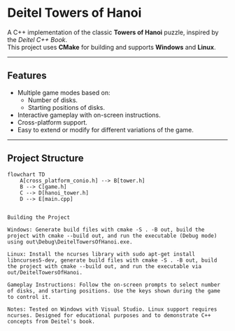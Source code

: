 # Deitel Towers of Hanoi

A C++ implementation of the classic **Towers of Hanoi** puzzle, inspired by the *Deitel C++ Book*.  
This project uses **CMake** for building and supports **Windows** and **Linux**.

---

## Features

- Multiple game modes based on:
  - Number of disks.
  - Starting positions of disks.
- Interactive gameplay with on-screen instructions.
- Cross-platform support.
- Easy to extend or modify for different variations of the game.

---

## Project Structure

```mermaid
flowchart TD
    A[cross_platform_conio.h] --> B[tower.h]
    B --> C[game.h]
    C --> D[hanoi_tower.h]
    D --> E[main.cpp]


Building the Project

Windows: Generate build files with cmake -S . -B out, build the project with cmake --build out, and run the executable (Debug mode) using out\Debug\DeitelTowersOfHanoi.exe.

Linux: Install the ncurses library with sudo apt-get install libncurses5-dev, generate build files with cmake -S . -B out, build the project with cmake --build out, and run the executable via out/DeitelTowersOfHanoi.

Gameplay Instructions: Follow the on-screen prompts to select number of disks, and starting positions. Use the keys shown during the game to control it.

Notes: Tested on Windows with Visual Studio. Linux support requires ncurses. Designed for educational purposes and to demonstrate C++ concepts from Deitel's book.

